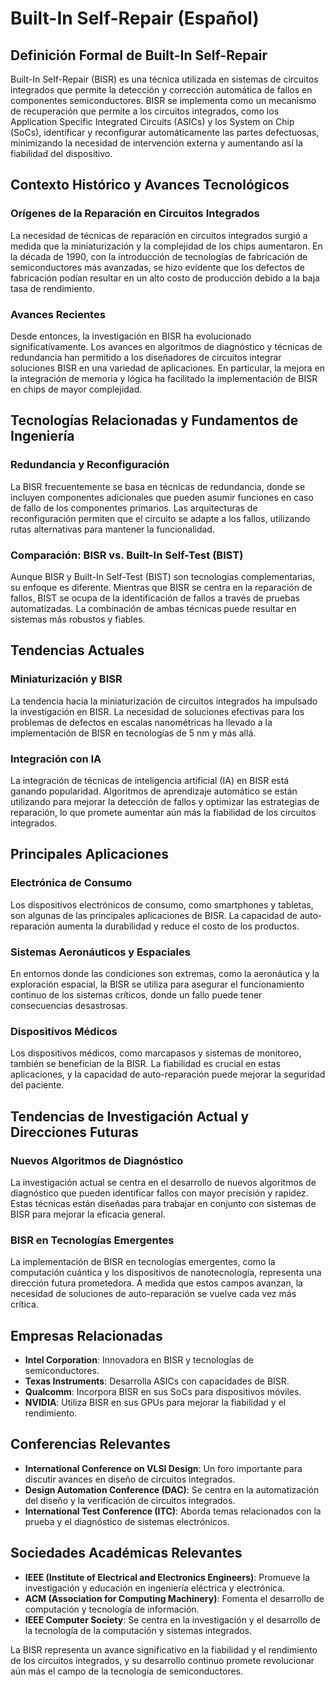# Built-In Self-Repair (Español)

## Definición Formal de Built-In Self-Repair

Built-In Self-Repair (BISR) es una técnica utilizada en sistemas de circuitos integrados que permite la detección y corrección automática de fallos en componentes semiconductores. BISR se implementa como un mecanismo de recuperación que permite a los circuitos integrados, como los Application Specific Integrated Circuits (ASICs) y los System on Chip (SoCs), identificar y reconfigurar automáticamente las partes defectuosas, minimizando la necesidad de intervención externa y aumentando así la fiabilidad del dispositivo.

## Contexto Histórico y Avances Tecnológicos

### Orígenes de la Reparación en Circuitos Integrados

La necesidad de técnicas de reparación en circuitos integrados surgió a medida que la miniaturización y la complejidad de los chips aumentaron. En la década de 1990, con la introducción de tecnologías de fabricación de semiconductores más avanzadas, se hizo evidente que los defectos de fabricación podían resultar en un alto costo de producción debido a la baja tasa de rendimiento.

### Avances Recientes

Desde entonces, la investigación en BISR ha evolucionado significativamente. Los avances en algoritmos de diagnóstico y técnicas de redundancia han permitido a los diseñadores de circuitos integrar soluciones BISR en una variedad de aplicaciones. En particular, la mejora en la integración de memoria y lógica ha facilitado la implementación de BISR en chips de mayor complejidad.

## Tecnologías Relacionadas y Fundamentos de Ingeniería

### Redundancia y Reconfiguración

La BISR frecuentemente se basa en técnicas de redundancia, donde se incluyen componentes adicionales que pueden asumir funciones en caso de fallo de los componentes primarios. Las arquitecturas de reconfiguración permiten que el circuito se adapte a los fallos, utilizando rutas alternativas para mantener la funcionalidad.

### Comparación: BISR vs. Built-In Self-Test (BIST)

Aunque BISR y Built-In Self-Test (BIST) son tecnologías complementarias, su enfoque es diferente. Mientras que BISR se centra en la reparación de fallos, BIST se ocupa de la identificación de fallos a través de pruebas automatizadas. La combinación de ambas técnicas puede resultar en sistemas más robustos y fiables.

## Tendencias Actuales

### Miniaturización y BISR

La tendencia hacia la miniaturización de circuitos integrados ha impulsado la investigación en BISR. La necesidad de soluciones efectivas para los problemas de defectos en escalas nanométricas ha llevado a la implementación de BISR en tecnologías de 5 nm y más allá.

### Integración con IA

La integración de técnicas de inteligencia artificial (IA) en BISR está ganando popularidad. Algoritmos de aprendizaje automático se están utilizando para mejorar la detección de fallos y optimizar las estrategias de reparación, lo que promete aumentar aún más la fiabilidad de los circuitos integrados.

## Principales Aplicaciones

### Electrónica de Consumo

Los dispositivos electrónicos de consumo, como smartphones y tabletas, son algunas de las principales aplicaciones de BISR. La capacidad de auto-reparación aumenta la durabilidad y reduce el costo de los productos.

### Sistemas Aeronáuticos y Espaciales

En entornos donde las condiciones son extremas, como la aeronáutica y la exploración espacial, la BISR se utiliza para asegurar el funcionamiento continuo de los sistemas críticos, donde un fallo puede tener consecuencias desastrosas.

### Dispositivos Médicos

Los dispositivos médicos, como marcapasos y sistemas de monitoreo, también se benefician de la BISR. La fiabilidad es crucial en estas aplicaciones, y la capacidad de auto-reparación puede mejorar la seguridad del paciente.

## Tendencias de Investigación Actual y Direcciones Futuras

### Nuevos Algoritmos de Diagnóstico

La investigación actual se centra en el desarrollo de nuevos algoritmos de diagnóstico que pueden identificar fallos con mayor precisión y rapidez. Estas técnicas están diseñadas para trabajar en conjunto con sistemas de BISR para mejorar la eficacia general.

### BISR en Tecnologías Emergentes

La implementación de BISR en tecnologías emergentes, como la computación cuántica y los dispositivos de nanotecnología, representa una dirección futura prometedora. A medida que estos campos avanzan, la necesidad de soluciones de auto-reparación se vuelve cada vez más crítica.

## Empresas Relacionadas

- **Intel Corporation**: Innovadora en BISR y tecnologías de semiconductores.
- **Texas Instruments**: Desarrolla ASICs con capacidades de BISR.
- **Qualcomm**: Incorpora BISR en sus SoCs para dispositivos móviles.
- **NVIDIA**: Utiliza BISR en sus GPUs para mejorar la fiabilidad y el rendimiento.

## Conferencias Relevantes

- **International Conference on VLSI Design**: Un foro importante para discutir avances en diseño de circuitos integrados.
- **Design Automation Conference (DAC)**: Se centra en la automatización del diseño y la verificación de circuitos integrados.
- **International Test Conference (ITC)**: Aborda temas relacionados con la prueba y el diagnóstico de sistemas electrónicos.

## Sociedades Académicas Relevantes

- **IEEE (Institute of Electrical and Electronics Engineers)**: Promueve la investigación y educación en ingeniería eléctrica y electrónica.
- **ACM (Association for Computing Machinery)**: Fomenta el desarrollo de computación y tecnología de información.
- **IEEE Computer Society**: Se centra en la investigación y el desarrollo de la tecnología de la computación y sistemas integrados.

La BISR representa un avance significativo en la fiabilidad y el rendimiento de los circuitos integrados, y su desarrollo continuo promete revolucionar aún más el campo de la tecnología de semiconductores.
